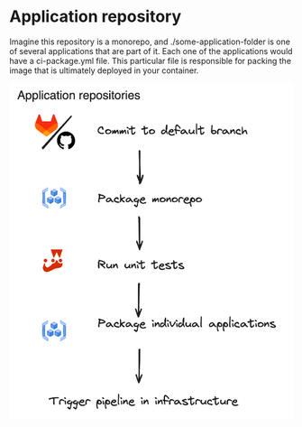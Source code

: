 # Application repository

Imagine this repository is a monorepo, and ./some-application-folder is one of several applications that are part of it. Each one of the applications would have a ci-package.yml file. This particular file is responsible for packing the image that is ultimately deployed in your container.

![application repository pipeline](./application-repository.png "Applicaiton repository pipeline")

